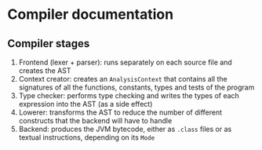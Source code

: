 # Compiler documentation

## Compiler stages

1. Frontend (lexer + parser): runs separately on each source file and creates the AST
2. Context creator: creates an `AnalysisContext` that contains all the signatures of all the functions, constants, types 
   and tests of the program
3. Type checker: performs type checking and writes the types of each expression into the AST (as a side effect)
4. Lowerer: transforms the AST to reduce the number of different constructs that the backend will have to handle
5. Backend: produces the JVM bytecode, either as `.class` files or as textual instructions, depending on its `Mode`

